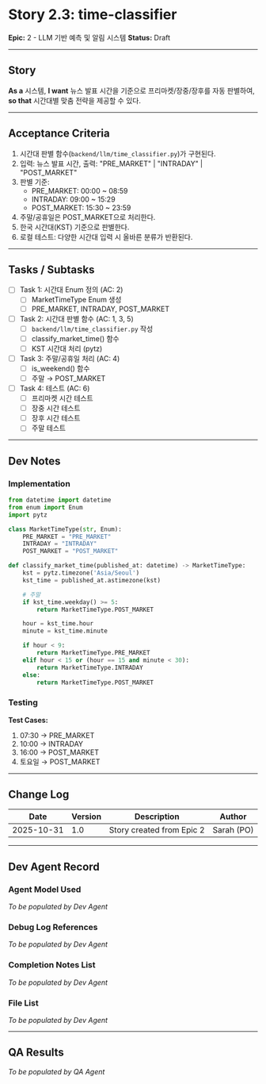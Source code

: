 # Story 2.3: time-classifier

**Epic:** 2 - LLM 기반 예측 및 알림 시스템
**Status:** Draft

---

## Story

**As a** 시스템,
**I want** 뉴스 발표 시간을 기준으로 프리마켓/장중/장후를 자동 판별하여,
**so that** 시간대별 맞춤 전략을 제공할 수 있다.

---

## Acceptance Criteria

1. 시간대 판별 함수(`backend/llm/time_classifier.py`)가 구현된다.
2. 입력: 뉴스 발표 시간, 출력: "PRE_MARKET" | "INTRADAY" | "POST_MARKET"
3. 판별 기준:
   - PRE_MARKET: 00:00 ~ 08:59
   - INTRADAY: 09:00 ~ 15:29
   - POST_MARKET: 15:30 ~ 23:59
4. 주말/공휴일은 POST_MARKET으로 처리한다.
5. 한국 시간대(KST) 기준으로 판별한다.
6. 로컬 테스트: 다양한 시간대 입력 시 올바른 분류가 반환된다.

---

## Tasks / Subtasks

- [ ] Task 1: 시간대 Enum 정의 (AC: 2)
  - [ ] MarketTimeType Enum 생성
  - [ ] PRE_MARKET, INTRADAY, POST_MARKET

- [ ] Task 2: 시간대 판별 함수 (AC: 1, 3, 5)
  - [ ] `backend/llm/time_classifier.py` 작성
  - [ ] classify_market_time() 함수
  - [ ] KST 시간대 처리 (pytz)

- [ ] Task 3: 주말/공휴일 처리 (AC: 4)
  - [ ] is_weekend() 함수
  - [ ] 주말 → POST_MARKET

- [ ] Task 4: 테스트 (AC: 6)
  - [ ] 프리마켓 시간 테스트
  - [ ] 장중 시간 테스트
  - [ ] 장후 시간 테스트
  - [ ] 주말 테스트

---

## Dev Notes

### Implementation

```python
from datetime import datetime
from enum import Enum
import pytz

class MarketTimeType(str, Enum):
    PRE_MARKET = "PRE_MARKET"
    INTRADAY = "INTRADAY"
    POST_MARKET = "POST_MARKET"

def classify_market_time(published_at: datetime) -> MarketTimeType:
    kst = pytz.timezone('Asia/Seoul')
    kst_time = published_at.astimezone(kst)

    # 주말
    if kst_time.weekday() >= 5:
        return MarketTimeType.POST_MARKET

    hour = kst_time.hour
    minute = kst_time.minute

    if hour < 9:
        return MarketTimeType.PRE_MARKET
    elif hour < 15 or (hour == 15 and minute < 30):
        return MarketTimeType.INTRADAY
    else:
        return MarketTimeType.POST_MARKET
```

### Testing

**Test Cases:**
1. 07:30 → PRE_MARKET
2. 10:00 → INTRADAY
3. 16:00 → POST_MARKET
4. 토요일 → POST_MARKET

---

## Change Log

| Date | Version | Description | Author |
|------|---------|-------------|--------|
| 2025-10-31 | 1.0 | Story created from Epic 2 | Sarah (PO) |

---

## Dev Agent Record

### Agent Model Used

_To be populated by Dev Agent_

### Debug Log References

_To be populated by Dev Agent_

### Completion Notes List

_To be populated by Dev Agent_

### File List

_To be populated by Dev Agent_

---

## QA Results

_To be populated by QA Agent_
